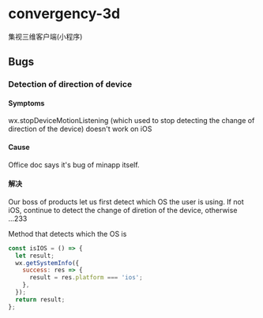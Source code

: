 # convergency-3d
集视三维客户端(小程序)




## Bugs

### Detection of direction of device

#### Symptoms

wx.stopDeviceMotionListening (which used to stop detecting the change of direction of the device) doesn't work on iOS

#### Cause

Office doc says it's bug of minapp itself.

#### 解决

Our boss of products let us first detect which OS the user is using. If not iOS, continue to detect the change of diretion of the device, otherwise ...233

Method that detects which the OS is
```javascript
const isIOS = () => {
  let result;
  wx.getSystemInfo({
    success: res => {
      result = res.platform === 'ios';
    },
  });
  return result;
};
```


